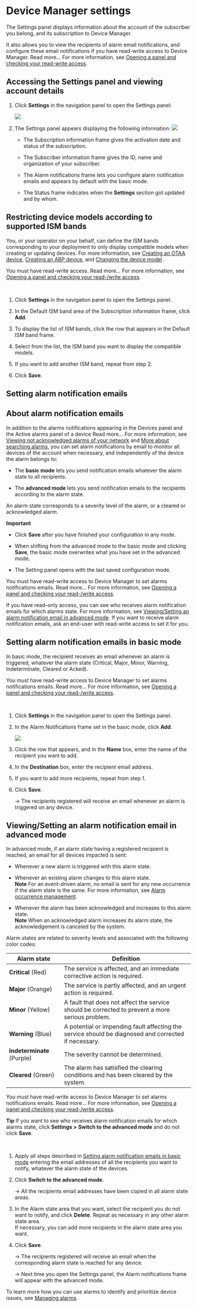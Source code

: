 
# Device Manager settings

The Settings panel displays information about the account of the
subscriber you belong, and its subscription to Device Manager.

It also allows you to view the recipients of alarm email notifications,
and configure these email notifications if you have read-write access to
Device Manager. Read more\... For more information, see [Opening a panel and checking your read-write access](use-interface.md#opening-a-panel-and-checking-your-read-write-access).

## Accessing the Settings panel and viewing account details

1.  Click **Settings** in the navigation panel to open the Settings
    panel:

    ![](./_images/opening-a-panel-and-checking.png)

2.  The Settings panel appears displaying the following information:
    ![](./_images/opening-the-settings-panel.png)

    - The Subscription information frame gives the activation date and
      status of the subscription.

    - The Subscriber information frame gives the ID, name and
      organization of your subscriber.

    - The Alarm notifications frame lets you configure alarm
      notification emails and appears by default with the basic mode.

    - The Status frame indicates when the **Settings** section got
      updated and by whom.

## Restricting device models according to supported ISM bands

You, or your operator on your behalf, can define the ISM bands
corresponding to your deployment to only display compatible models when
creating or updating devices. For more information, see 
[Creating an OTAA device](create-devices/create-lorawan-device.md#creating-an-otaa-device),
[Creating an ABP device](create-devices/create-lorawan-device.md#creating-an-abp-device),
and [Changing the device model](manage-a-device/change-device-model.md)
.

You must have read-write access. Read more\... For more information, see
[Opening a panel and checking your read-/write access](use-interface.md#opening-a-panel-and-checking-your-read-write-access).

 

1.  Click **Settings** in the navigation panel to open the Settings
    panel.

2.  In the Default ISM band area of the Subscription information frame,
    click **Add**.

3.  To display the list of ISM bands, click the row that appears in the
    Default ISM band frame.

4.  Select from the list, the ISM band you want to display the
    compatible models.

5.  If you want to add another ISM band, repeat from step 2.

6.  Click **Save**.

## Setting alarm notification emails

## About alarm notification emails

In addition to the alarms notifications appearing in the Devices panel
and the Active alarms panel of a device Read more\... For more
information, see 
[Viewing not acknowledged alarms of your network](./manage-alarms/monitor-device-alarms.md#viewing-not-acknowledged-alarms-of-your-network)
and 
[More about searching alarms](./manage-alarms/monitor-device-alarms.md#more-about-searching-alarms),
you can set alarm notifications by email to monitor all devices of the
account when necessary, and independently of the device the alarm
belongs to:

- The **basic mode** lets you send notification emails whatever the
  alarm state to all recipients.

- The **advanced mode** lets you send notification emails to the
  recipients according to the alarm state.

An alarm state corresponds to a severity level of the alarm, or a
cleared or acknowledged alarm.

**Important**

- Click **Save** after you have finished your configuration in any mode.

- When shifting from the advanced mode to the basic mode and clicking
  **Save**, the basic mode overwrites what you have set in the advanced
  mode.

- The Setting panel opens with the last saved configuration mode.

You must have read-write access to Device Manager to set alarms
notifications emails. Read more\... For more information, see 
[Opening a panel and checking your read-/write access](use-interface.md#opening-a-panel-and-checking-your-read-write-access).

If you have read-only access, you can see who receives alarm
notification emails for which alarms state. For more information, see
[Viewing/Setting an alarm notification email in advanced mode](#viewingsetting-an-alarm-notification-email-in-advanced-mode). If
you want to receive alarm notification emails, ask an end-user with
read-write access to set it for you.

## Setting alarm notification emails in basic mode

In basic mode, the recipient receives an email whenever an alarm is
triggered, whatever the alarm state (Critical, Major, Minor, Warning,
Indeterminate, Cleared or Acked).

You must have read-write access to Device Manager to set alarms
notifications emails. Read more\... For more information, see 
[Opening a panel and checking your read-/write access](use-interface.md#opening-a-panel-and-checking-your-read-write-access).

 

1.  Click **Settings** in the navigation panel to open the Settings
    panel.

2.  In the Alarm Notifications frame set in the basic mode, click
    **Add**.

    ![](./_images/setting-alarm-notification-1.png)

3.  Click the row that appears, and in the **Name** box, enter the name
    of the recipient you want to add.

4.  In the **Destination** box, enter the recipient email address.

5.  If you want to add more recipients, repeat from step 1.

6.  Click **Save**.

    -\> The recipients registered will receive an email whenever an
    alarm is triggered on any device.

## Viewing/Setting an alarm notification email in advanced mode

In advanced mode, if an alarm state having a registered recipient is
reached, an email for all devices impacted is sent:

- Whenever a new alarm is triggered with this alarm state.

- Whenever an existing alarm changes to this alarm state.  
  **Note** For an event-driven alarm, no email is sent for any new
  occurrence if the alarm state is the same. For more information, see
  [Alarm occurrence   management](./manage-alarms#alarm-occurrence-management).

- Whenever the alarm has been acknowledged and increases to this alarm
  state.  
  **Note** When an acknowledged alarm increases its alarm state, the
  acknowledgement is canceled by the system.

Alarm states are related to severity levels and associated with the
following color codes:

| Alarm state                | Definition                                                                                           |
|----------------------------|------------------------------------------------------------------------------------------------------|
| **Critical** (Red)         | The service is affected, and an immediate corrective action is required.                             |
| **Major** (Orange)         | The service is partly affected, and an urgent action is required.                                    |
| **Minor** (Yellow)         | A fault that does not affect the service should be corrected to prevent a more serious problem.      |
| **Warning** (Blue)         | A potential or impending fault affecting the service should be diagnosed and corrected if necessary. |
| **Indeterminate** (Purple) | The severity cannot be determined.                                                                   |
| **Cleared** (Green)        | The alarm has satisfied the clearing conditions and has been cleared by the system.                  |

You must have read-write access to Device Manager to set alarms
notifications emails. Read more\... For more information, see [Opening a panel and checking your read-/write access](use-interface.md#opening-a-panel-and-checking-your-read-write-access).

**Tip** If you want to see who receives alarm notification emails for
which alarms state, click **Settings \>** **Switch to the advanced
mode** and do not click **Save**.

 

1.  Apply all steps described in [Setting alarm notification emails in     basic mode](#setting-alarm-notification-emails-in-basic-mode)
    entering the email addresses of all the recipients you want to
    notify, whatever the alarm state of the devices.

2.  Click **Switch to the advanced mode**.

    -\> All the recipients email addresses have been copied in all alarm
    state areas.

3.  In the Alarm state area that you want, select the recipient you do
    not want to notify, and click **Delete**. Repeat as necessary in any
    other alarm state area.  
    If necessary, you can add more recipients in the alarm state area
    you want.

4.  Click **Save**.

    -\> The recipients registered will receive an email when the
    corresponding alarm state is reached for any device.

    -\> Next time you open the Settings panel, the Alarm notifications
    frame will appear with the advanced mode.

To learn more how you can use alarms to identify and prioritize device
issues, see [Managing alarms](./manage-alarms).
